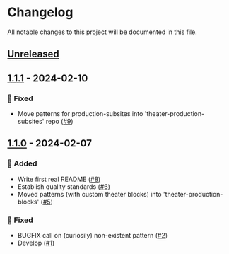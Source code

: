 # Changelog

All notable changes to this project will be documented in this file.

## [Unreleased](https://github.com/figuren-theater/ft-network-block-patterns/compare/1.1.1...HEAD)

## [1.1.1](https://github.com/figuren-theater/ft-network-block-patterns/compare/1.1.0...1.1.1) - 2024-02-10

### 🐛 Fixed

- Move patterns for production-subsites into 'theater-production-subsites' repo ([#9](https://github.com/figuren-theater/ft-network-block-patterns/pull/9))

## [1.1.0](https://github.com/figuren-theater/ft-network-block-patterns/compare/1.0.5...1.1.0) - 2024-02-07

### 🚀 Added

- Write first real README ([#8](https://github.com/figuren-theater/ft-network-block-patterns/pull/8))
- Establish quality standards ([#6](https://github.com/figuren-theater/ft-network-block-patterns/pull/6))
- Moved patterns (with custom theater blocks) into 'theater-production-blocks' ([#5](https://github.com/figuren-theater/ft-network-block-patterns/pull/5))

### 🐛 Fixed

- BUGFIX call on (curiosily) non-existent pattern ([#2](https://github.com/figuren-theater/ft-network-block-patterns/pull/2))
- Develop ([#1](https://github.com/figuren-theater/ft-network-block-patterns/pull/1))
